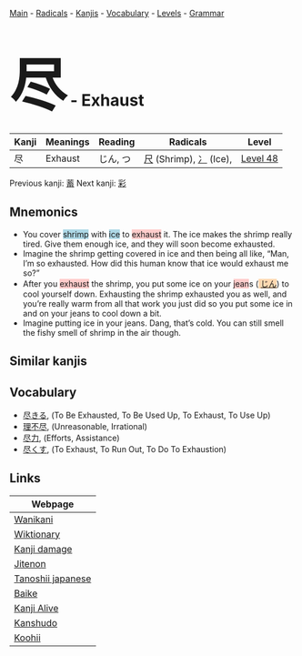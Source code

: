<style> bigfont {font-size: 100px}</style>
[Main](../README.md) -
[Radicals](../radicals.md) -
[Kanjis](../kanjis.md) -
[Vocabulary](../vocabulary.md) -
[Levels](../levels.md) -
[Grammar](../grammar.md)
# <bigfont> 尽</bigfont> - Exhaust 

| Kanji | Meanings | Reading | Radicals | Level |
| --- | --- | --- | --- | --- |
| 尽 | Exhaust | じん, つ | [尺](../radicals/尺.md) (Shrimp), [冫](../radicals/冫.md) (Ice),  | [Level 48](../levels/wk_level48.md) |

Previous kanji: [蓄](蓄.md) Next kanji: [彩](彩.md) 

## Mnemonics
 * You cover <span style="background-color:#ADD8E6"> shrimp</span> with <span style="background-color:#ADD8E6"> ice</span> to <span style="background-color:#ffcccb"> exhaust</span> it. The ice makes the shrimp really tired. Give them enough ice, and they will soon become exhausted.
* Imagine the shrimp getting covered in ice and then being all like, “Man, I’m so exhausted. How did this human know that ice would exhaust me so?”
* After you <span style="background-color:#ffcccb"> exhaust</span> the shrimp, you put some ice on your <span style="background-color:#ffcccb"> jean</span>s (<span style="background-color:#fed8b1"> [じん](https://jisho.org/search/じん)</span>) to cool yourself down. Exhausting the shrimp exhausted you as well, and you’re really warm from all that work you just did so you put some ice in and on your jeans to cool down a bit.
* Imagine putting ice in your jeans. Dang, that’s cold. You can still smell the fishy smell of shrimp in the air though.


## Similar kanjis
 


## Vocabulary
 * [尽きる](../vocabulary/尽.md), (To Be Exhausted, To Be Used Up, To Exhaust, To Use Up)
* [理不尽](../vocabulary/尽.md), (Unreasonable, Irrational)
* [尽力](../vocabulary/尽.md), (Efforts, Assistance)
* [尽くす](../vocabulary/尽.md), (To Exhaust, To Run Out, To Do To Exhaustion)



## Links 

| Webpage |
| --- |
| [Wanikani          ](https://www.wanikani.com/kanji/尽) |
| [Wiktionary        ](https://en.wiktionary.org/wiki/尽) |
| [Kanji damage      ](http://www.kanjidamage.com/kanji/search?utf8=✓&q=尽) |
| [Jitenon           ](https://jitenon.com/kanji/尽) |
| [Tanoshii japanese ](https://www.tanoshiijapanese.com/dictionary/kanji.cfm?k=尽) |
| [Baike             ](https://baike.baidu.com/item/尽) |
| [Kanji Alive       ](https://app.kanjialive.com/尽) |
| [Kanshudo          ](https://www.kanshudo.com/searchmn?q=尽) |
| [Koohii            ](https://kanji.koohii.com/study/kanji/尽) |
